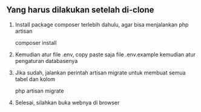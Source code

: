 ## Yang harus dilakukan setelah di-clone

 1. Install package composer terlebih dahulu, agar bisa menjalankan php artisan

    composer install

 2. Kemudian atur file .env, copy paste saja file .env.example kemudian atur pengaturan databasenya
 3. Jika sudah, jalankan perintah artisan migrate untuk membuat semua tabel dan kolom

    php artisan migrate
    

 4. Selesai, silahkan buka webnya di browser
